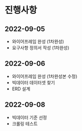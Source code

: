 # 진행사항
## 2022-09-05
- 와이어프레임 완성 (1차완성)
- 요구사항 정의서 작성 (1차완성)

## 2022-09-06
- 와이어프레임 완성 (1차완성본 수정)
- 빅데이터 데이터셋 찾기
- ERD 설계

## 2022-09-08
- 빅데이터 기준 선정
- 크롤링 테스트
